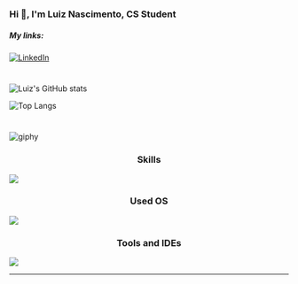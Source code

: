 
### Hi 👋, I'm Luiz Nascimento, CS Student

##### My links:

[![LinkedIn](https://img.shields.io/badge/LinkedIn-0077B5?style=for-the-badge&logo=linkedin&logoColor=white)](https://www.linkedin.com/in/luiz-nascimento-b5a53029a/)


#


![Luiz's GitHub stats](https://github-readme-stats.vercel.app/api?username=oluiznascimento&show_icons=true&theme=highcontrast)

![Top Langs](https://github-readme-stats.vercel.app/api/top-langs/?username=oluiznascimento&layout=donut&theme=highcontrast)

#

![giphy](https://github.com/oluiznascimento/oluiznascimento/assets/142462703/ee7c584d-a749-4bba-8595-cbffd4807c99)



<p align="center">
  <h3 align="center">Skills</h3>
  <a href="https://skillicons.dev">
    <img src="https://skillicons.dev/icons?i=python,c,cpp,docker,bash,mysql" />
  </a>
</p>

<p align="center">
  <h3 align="center">Used OS</h3>
  <a href="https://skillicons.dev">
    <img src="https://skillicons.dev/icons?i=arch" />
  </a>
</p>

<p align="center">
  <h3 align="center">Tools and IDEs</h3>
  <a href="https://skillicons.dev">
    <img src="https://skillicons.dev/icons?i=git,github,obsidian,vscode" />
  </a>
</p>



---
